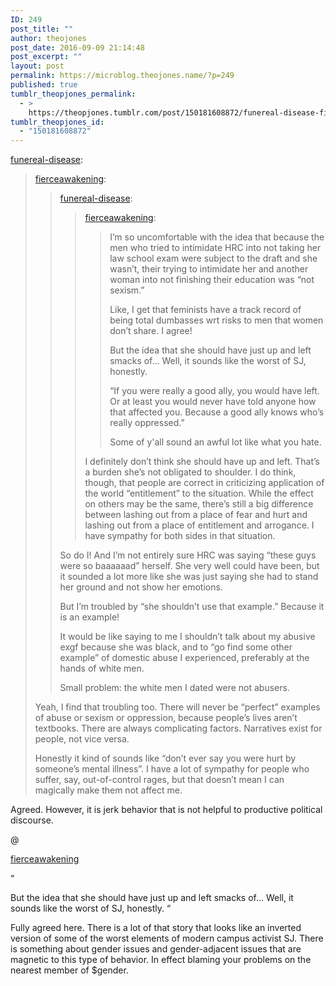 ```yaml
---
ID: 249
post_title: ""
author: theojones
post_date: 2016-09-09 21:14:48
post_excerpt: ""
layout: post
permalink: https://microblog.theojones.name/?p=249
published: true
tumblr_theopjones_permalink:
  - >
    https://theopjones.tumblr.com/post/150181608872/funereal-disease-fierceawakening
tumblr_theopjones_id:
  - "150181608872"
---
```

<p><a class="tumblr_blog" href="http://funereal-disease.tumblr.com/post/150178746655">funereal-disease</a>:</p>
<blockquote>
<p><a class="tumblr_blog" href="http://fierceawakening.tumblr.com/post/150178123410">fierceawakening</a>:</p>
<blockquote>
<p><a class="tumblr_blog" href="http://funereal-disease.tumblr.com/post/150177972230">funereal-disease</a>:</p>
<blockquote>
<p><a class="tumblr_blog" href="http://fierceawakening.tumblr.com/post/150176828830">fierceawakening</a>:</p>
<blockquote>
<p>I’m so uncomfortable with the idea that because the men who tried to intimidate HRC into not taking her law school exam were subject to the draft and she wasn’t, their trying to intimidate her and another woman into not finishing their education was “not sexism.”</p>

<p>Like, I get that feminists have a track record of being total dumbasses wrt risks to men that women don’t share. I agree!</p>

<p>But the idea that she should have just up and left smacks of… Well, it sounds like the worst of SJ, honestly.</p>

<p>“If you were really a good ally, you would have left. Or at least you would never have told anyone how that affected you. Because a good ally knows who’s really oppressed.”</p>

<p>Some of y'all sound an awful lot like what you hate.</p>
</blockquote>
<p>I definitely don’t think she should have up and left. That’s a burden she’s not obligated to shoulder. I do think, though, that people are correct in criticizing application of the world “entitlement” to the situation. While the effect on others may be the same, there’s still a big difference between lashing out from a place of fear and hurt and lashing out from a place of entitlement and arrogance. I have sympathy for both sides in that situation. <br /></p>
</blockquote>
<p>So do I! And I’m not entirely sure HRC was saying “these guys were so baaaaaad” herself. She very well could have been, but it sounded a lot more like she was just saying she had to stand her ground and not show her emotions.</p>
<p>But I’m troubled by “she shouldn’t use that example.” Because it is an example! </p>
<p>It would be like saying to me I shouldn’t talk about my abusive exgf because she was black, and to “go find some other example” of domestic abuse I experienced, preferably at the hands of white men.</p>
<p>Small problem: the white men I dated were not abusers.</p>
</blockquote>
<p>Yeah, I find that troubling too. There will never be “perfect” examples of abuse or sexism or oppression, because people’s lives aren’t textbooks. There are always complicating factors. Narratives exist for people, not vice versa. <br /></p>
<p>Honestly it kind of sounds like “don’t ever say you were hurt by someone’s mental illness”. I have a lot of sympathy for people who suffer, say, out-of-control rages, but that doesn’t mean I can magically make them not affect me. <br /></p>
</blockquote>

<p>Agreed. However, it is jerk behavior that is not helpful to productive political discourse.  </p><p>@

<a href="http://fierceawakening.tumblr.com/post/150178123410">fierceawakening</a>

</p><p>“

But the idea that she should have just up and left smacks of… Well, it sounds like the worst of SJ, honestly.
“
<br /></p><p>Fully agreed here. There is a lot of that story that looks like an inverted version of some of the worst elements of modern campus activist SJ. There is something about gender issues and gender-adjacent issues that are magnetic to this type of behavior. In effect blaming your problems on the nearest member of $gender.   </p>